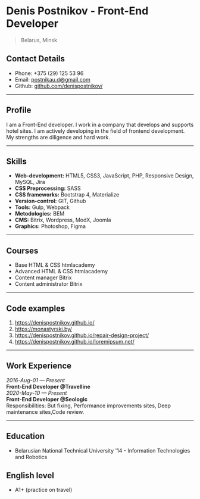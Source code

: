 # Denis Postnikov - Front-End Developer

> Belarus, Minsk

## Contact Details
* Phone: +375 (29) 125 53 96
* Email: [postnikau.d@gmail.com](postnikau.d@gmail.com)
* Github: [github.com/denispostnikov/](denispostnikov)

---

## Profile
I am a Front-End developer. I work in a company that develops and supports hotel sites. I am actively developing in the field of frontend development. My strengths are diligence and hard work.

---

## Skills
* **Web-development:** HTML5, CSS3, JavaScript, PHP, Responsive Design, MySQL, Jira
* **CSS Preprocessing:** SASS
* **CSS frameworks:** Bootstrap 4, Materialize
* **Version-control:** GIT, Github
* **Tools:** Gulp, Webpack
* **Metodologies:** BEM
* **CMS:** Bitrix, Wordpress, ModX, Joomla
* **Graphics:** Photoshop, Figma

---

## Courses
* Base HTML & CSS htmlacademy
* Advanced HTML & CSS htmlacademy
* Content manager Bitrix
* Content administrator Bitrix

---

## Code examples
1. https://denispostnikov.github.io/
2. https://monastyrski.by/
3. https://denispostnikov.github.io/repair-design-project/
4. https://denispostnikov.github.io/loremipsum.net/

---

## Work Experience
*2016-Aug-01 — Present*  
**Front-End Developer @Travelline**  
*2020-May-10 — Present*  
**Front-End Developer @Seologic**  
Responsibilities: But fixing, Performance improvements sites, Deep maintenance sites,Code review.

---

## Education
* Belarusian National Technical University '14 - Information Technologies and Robotics

## English level
* А1+ (practice on travel)